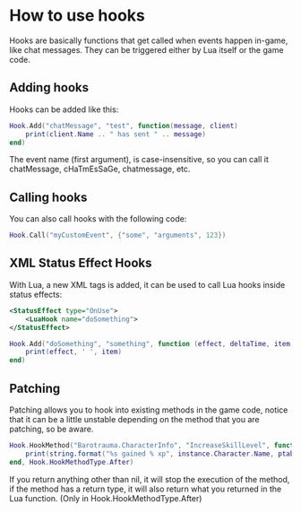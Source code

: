 # How to use hooks

Hooks are basically functions that get called when events happen in-game, like chat messages. They can be triggered either by Lua itself or the game code.

## Adding hooks

Hooks can be added like this:

```lua
Hook.Add("chatMessage", "test", function(message, client)
    print(client.Name .. " has sent " .. message)
end)
```

The event name (first argument), is case-insensitive, so you can call it chatMessage, cHaTmEsSaGe, chatmessage, etc.

## Calling hooks

You can also call hooks with the following code:

```lua
Hook.Call("myCustomEvent", {"some", "arguments", 123})
```

## XML Status Effect Hooks

With Lua, a new XML tags is added, it can be used to call Lua hooks inside status effects:

```xml
<StatusEffect type="OnUse">
    <LuaHook name="doSomething">
</StatusEffect>
```

```lua
Hook.Add("doSomething", "something", function (effect, deltaTime, item, targets, worldPosition)
    print(effect, ' ', item)
end)
```

## Patching

Patching allows you to hook into existing methods in the game code, notice that it can be a little unstable depending on the method that you are patching, so be aware.

```lua
Hook.HookMethod("Barotrauma.CharacterInfo", "IncreaseSkillLevel", function (instance, ptable)
    print(string.format("%s gained % xp", instance.Character.Name, ptable.increase))
end, Hook.HookMethodType.After)
```

If you return anything other than nil, it will stop the execution of the method, if the method has a return type, it will also return what you returned in the Lua function. (Only in Hook.HookMethodType.After)
